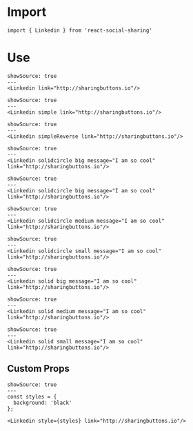 # Import

```
import { Linkedin } from 'react-social-sharing'
```

# Use

```react
showSource: true
---
<Linkedin link="http://sharingbuttons.io"/>
```

```react
showSource: true
---
<Linkedin simple link="http://sharingbuttons.io"/>
```

```react
showSource: true
---
<Linkedin simpleReverse link="http://sharingbuttons.io"/>
```

```react
showSource: true
---
<Linkedin solidcircle big message="I am so cool" link="http://sharingbuttons.io"/>
```

```react
showSource: true
---
<Linkedin solidcircle big message="I am so cool" link="http://sharingbuttons.io"/>
```

```react
showSource: true
---
<Linkedin solidcircle medium message="I am so cool" link="http://sharingbuttons.io"/>
```

```react
showSource: true
---
<Linkedin solidcircle small message="I am so cool" link="http://sharingbuttons.io"/>
```

```react
showSource: true
---
<Linkedin solid big message="I am so cool" link="http://sharingbuttons.io"/>
```

```react
showSource: true
---
<Linkedin solid medium message="I am so cool" link="http://sharingbuttons.io"/>
```

```react
showSource: true
---
<Linkedin solid small message="I am so cool" link="http://sharingbuttons.io"/>
```

## Custom Props

```react
showSource: true
---
const styles = {
  background: 'black'
};

<Linkedin style={styles} link="http://sharingbuttons.io"/>
```
